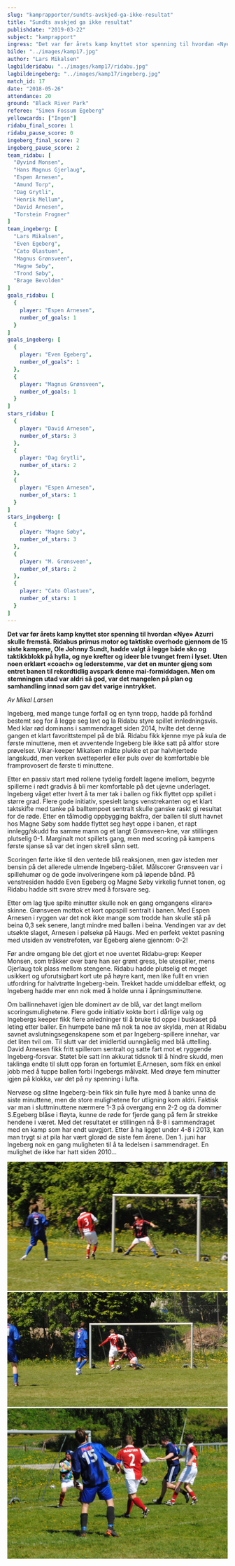 ```yaml
---
slug: "kamprapporter/sundts-avskjed-ga-ikke-resultat"
title: "Sundts avskjed ga ikke resultat"
publishdate: "2019-03-22"
subject: "kamprapport"
ingress: "Det var før årets kamp knyttet stor spenning til hvordan «Nye» Azurri skulle fremstå. Ridabus primus motor og taktiske overhode gjennom de 15 siste kampene, Ole Johnny Sundt, hadde valgt å legge både sko og taktikkblokk på hylla, og nye krefter og ideer ble tvunget frem i lyset."
bilde: "../images/kamp17.jpg"
author: "Lars Mikalsen"
lagbilderidabu: "../images/kamp17/ridabu.jpg"
lagbildeingeberg: "../images/kamp17/ingeberg.jpg"
match_id: 17
date: "2018-05-26"
attendance: 20
ground: "Black River Park"
referee: "Simen Fossum Egeberg"
yellowcards: ["Ingen"]
ridabu_final_score: 1
ridabu_pause_score: 0
ingeberg_final_score: 2
ingeberg_pause_score: 2
team_ridabu: [
  "Øyvind Monsen",
  "Hans Magnus Gjerlaug",
  "Espen Arnesen",
  "Amund Torp",
  "Dag Grytli",
  "Henrik Mellum",
  "David Arnesen",
  "Torstein Frogner"
]
team_ingeberg: [
  "Lars Mikalsen",
  "Even Egeberg",
  "Cato Olastuen",
  "Magnus Grønsveen",
  "Magne Søby",
  "Trond Søby",
  "Brage Bevolden"
]
goals_ridabu: [
  {
    player: "Espen Arnesen",
    number_of_goals: 1
  }
]
goals_ingeberg: [
  {
    player: "Even Egeberg",
    number_of_goals": 1
  },
  {
    player: "Magnus Grønsveen",
    number_of_goals: 1
  }
]
stars_ridabu: [
  {
    player: "David Arnesen",
    number_of_stars: 3
  },
  {
    player: "Dag Grytli",
    number_of_stars: 2
  },
  {
    player: "Espen Arnesen",
    number_of_stars: 1
  }
]
stars_ingeberg: [
  {
    player: "Magne Søby",
    number_of_stars: 3
  },
  {
    player: "M. Grønsveen",
    number_of_stars: 2
  },
  {
    player: "Cato Olastuen",
    number_of_stars: 1
  }
]
---
```


**Det var før årets kamp knyttet stor spenning til hvordan «Nye» Azurri skulle fremstå. Ridabus primus motor og taktiske overhode gjennom de 15 siste kampene, Ole Johnny Sundt, hadde valgt å legge både sko og taktikkblokk på hylla, og nye krefter og ideer ble tvunget frem i lyset. Uten noen erklært «coach» og lederstemme, var det en munter gjeng som entret banen til rekordtidlig avspark denne mai-formiddagen. Men om stemningen utad var aldri så god, var det mangelen på plan og samhandling innad som gav det varige inntrykket.**

*Av Mikal Larsen*

Ingeberg, med mange tunge forfall og en tynn tropp, hadde på forhånd bestemt seg for å legge seg lavt og la Ridabu styre spillet innledningsvis. Med klar rød dominans i sammendraget siden 2014, hvilte det denne gangen et klart favorittstempel på de blå. Ridabu fikk kjenne mye på kula de første minuttene, men et avventende Ingeberg ble ikke satt på altfor store prøvelser. Vikar-keeper Mikalsen måtte plukke et par halvhjertede langskudd, men verken svetteperler eller puls over de komfortable ble framprovosert de første ti minuttene. 

Etter en passiv start med rollene tydelig fordelt lagene imellom, begynte spillerne i rødt gradvis å bli mer komfortable på det ujevne underlaget. Ingeberg våget etter hvert å ta mer tak i ballen og fikk flyttet opp spillet i større grad. Flere gode initiativ, spesielt langs venstrekanten og et klart taktskifte med tanke på balltempoet sentralt skulle ganske raskt gi resultat for de røde. Etter en tålmodig oppbygging bakfra, der ballen til slutt havnet hos Magne Søby som hadde flyttet seg høyt oppe i banen, et rapt innlegg/skudd fra samme mann og et langt Grønsveen-kne, var stillingen plutselig 0-1. Marginalt mot spillets gang, men med scoring på kampens første sjanse så var det ingen skrell sånn sett. 

Scoringen førte ikke til den ventede blå reaksjonen, men gav isteden mer bensin på det allerede ulmende Ingeberg-bålet. Målscorer Grønsveen var i spillehumør og de gode involveringene kom på løpende bånd. På venstresiden hadde Even Egeberg og Magne Søby virkelig funnet tonen, og Ridabu hadde sitt svare strev med å forsvare seg.

Etter om lag tjue spilte minutter skulle nok en gang omgangens «lirare» skinne. Grønsveen mottok et kort oppspill sentralt i banen. Med Espen Arnesen i ryggen var det nok ikke mange som trodde han skulle stå på beina 0,3 sek senere, langt mindre med ballen i beina. Vendingen var av det utsøkte slaget, Arnesen i pølsekø på Haugs. Med en perfekt vektet pasning med utsiden av venstrefoten, var Egeberg alene gjennom: 0-2!  

Før andre omgang ble det gjort et noe uventet Ridabu-grep: Keeper Monsen, som tråkker over bare han ser grønt gress, ble utespiller, mens Gjerlaug tok plass mellom stengene. Ridabu hadde plutselig et meget usikkert og uforutsigbart kort ute på høyre kant, men like fullt en vrien utfordring for halvtrøtte Ingeberg-bein. Trekket hadde umiddelbar effekt, og Ingeberg hadde mer enn nok med å holde unna i åpningsminuttene. 

Om ballinnehavet igjen ble dominert av de blå, var det langt mellom scoringsmulighetene. Flere gode initiativ kokte bort i dårlige valg og Ingebergs keeper fikk flere anledninger til å bruke tid oppe i buskaset på leting etter baller. En humpete bane må nok ta noe av skylda, men at Ridabu savnet avslutningsegenskapene som et par Ingeberg-spillere innehar, var det liten tvil om.
Til slutt var det imidlertid uunngåelig med blå uttelling. David Arnesen fikk fritt spillerom sentralt og satte fart mot et ryggende Ingeberg-forsvar. Støtet ble satt inn akkurat tidsnok til å hindre skudd, men taklinga endte til slutt opp foran en fortumlet E.Arnesen, som fikk en enkel jobb med å tuppe ballen forbi Ingebergs målvakt. Med drøye fem minutter igjen på klokka, var det på ny spenning i lufta.

Nervøse og slitne Ingeberg-bein fikk sin fulle hyre med å banke unna de siste minuttene, men de store mulighetene for utligning kom aldri. Faktisk var man i sluttminuttene nærmere 1-3 på overgang enn 2-2 og da dommer S.Egeberg blåse i fløyta, kunne de røde for fjerde gang på fem år strekke hendene i været. Med det resultatet er stillingen nå 8-8 i sammendraget med en kamp som har endt uavgjort. Etter å ha ligget under 4-8 i 2013, kan man trygt si at pila har vært glorød de siste fem årene. Den 1. juni har Ingeberg nok en gang muligheten til å ta ledelsen i sammendraget. En mulighet de ikke har hatt siden 2010...

<div class="gallery">
<div class="gallery-item">
<img alt ="Grønsveen skårer" src="../fotoalbum/kamp17/DSC_0120.JPG" />
</div><div class="gallery-item">
<img alt ="Egeberg skårer" src="../fotoalbum/kamp17/DSC_0214.JPG" />
</div><div class="gallery-item">
<img alt ="E. Arnesen skårer" src="../fotoalbum/kamp17/DSC_0309.JPG" />
</div></div>